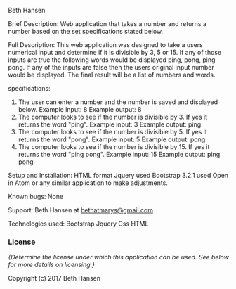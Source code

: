 Beth Hansen

Brief Description:
  Web application that takes a number and returns a number based on the set specifications stated below.

Full Description:
  This web application was designed to take a users numerical input and determine if it is divisible by 3, 5 or 15. If any of those inputs are true the following words would be displayed ping, pong, ping pong. If any of the inputs are false then the users original input number would be displayed. The final result will be a list of numbers and words.

specifications:
  1. The user can enter a number and the number is saved and displayed below.
      Example input: 8
      Example output: 8
  2. The computer looks to see if the number is divisible by 3. If yes it returns the word "ping".
      Example input: 3
      Example output: ping
  3. The computer looks to see if the number is divisible by 5. If yes it returns the word "pong".
      Example input: 5
      Example output: pong
  4. The computer looks to see if the number is divisible by 15. If yes it returns the word "ping pong".
      Example input: 15
      Example output: ping pong

Setup and Installation:
  HTML format
  Jquery used
  Bootstrap 3.2.1 used
  Open in Atom or any similar application to make adjustments.


Known bugs:
  None

Support:
  Beth Hansen at bethatmarys@gmail.com

Technologies used:
  Bootstrap
  Jquery
  Css
  HTML
  
### License

*{Determine the license under which this application can be used.  See below for more details on licensing.}*

Copyright (c) 2017 Beth Hansen
